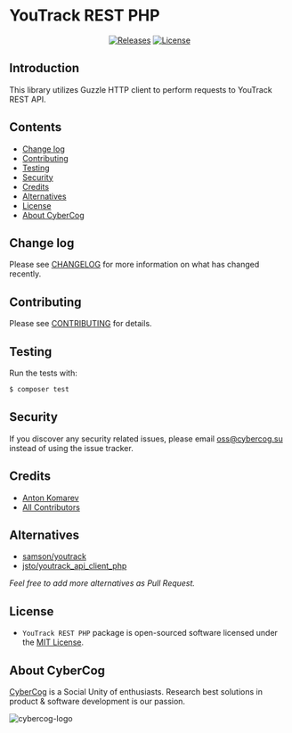 # YouTrack REST PHP

<p align="center">
<a href="https://github.com/cybercog/youtrack-rest-php/releases"><img src="https://img.shields.io/github/release/cybercog/youtrack-rest-php.svg?style=flat-square" alt="Releases"></a>
<a href="https://github.com/cybercog/youtrack-rest-php/blob/master/LICENSE"><img src="https://img.shields.io/github/license/cybercog/youtrack-rest-php.svg?style=flat-square" alt="License"></a>
</p>

## Introduction

This library utilizes Guzzle HTTP client to perform requests to YouTrack REST API.

## Contents

- [Change log](#change-log)
- [Contributing](#contributing)
- [Testing](#testing)
- [Security](#security)
- [Credits](#credits)
- [Alternatives](#alternatives)
- [License](#license)
- [About CyberCog](#about-cybercog)

## Change log

Please see [CHANGELOG](CHANGELOG.md) for more information on what has changed recently.

## Contributing

Please see [CONTRIBUTING](CONTRIBUTING.md) for details.

## Testing

Run the tests with:

```sh
$ composer test
```

## Security

If you discover any security related issues, please email oss@cybercog.su instead of using the issue tracker.

## Credits

- [Anton Komarev](https://github.com/a-komarev)
- [All Contributors](../../contributors)

## Alternatives

- [samson/youtrack](https://github.com/SamsonIT/YouTrack)
- [jsto/youtrack_api_client_php](https://github.com/jsto/youtrack_api_client_php)

*Feel free to add more alternatives as Pull Request.*

## License

- `YouTrack REST PHP` package is open-sourced software licensed under the [MIT License](LICENSE).

## About CyberCog

[CyberCog](http://www.cybercog.ru) is a Social Unity of enthusiasts. Research best solutions in product & software development is our passion.

![cybercog-logo](https://cloud.githubusercontent.com/assets/1849174/18418932/e9edb390-7860-11e6-8a43-aa3fad524664.png)
